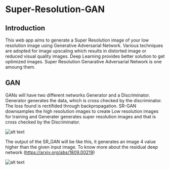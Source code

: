 # Super-Resolution-GAN
## Introduction 
This web app aims to generate a Super Resolution image of your low resolution image using Generative Adversarial Network. Various techniques are adopted for image upscaling which results in distorted image or reduced visual quality images. Deep Learning provides better solution to get optimized images. Super Resolution Genarative Adversarial Network is one amoung them. 
## GAN
GANs will have two different networks Generator and a Discriminator. Generator generates the data, which is cross checked by the discriminator. The loss found is rectifided through backpropagation. SR-GAN downsamples the high resolution images to create Low resolution images for training and Generater generates super resolution images and that is cross checked by the Discriminator.

![alt text](https://miro.medium.com/max/2164/1*CcqEeJAa6cOBP8a713YR-w.png)

The output of the SR_GAN will be like this, it generates an image 4 value higher than the given input image. To know more about the residual deep network (https://arxiv.org/abs/1809.00219)


![alt text](https://miro.medium.com/max/2068/1*7doTQzPZSn3TYFR8xY2FuA.png)
